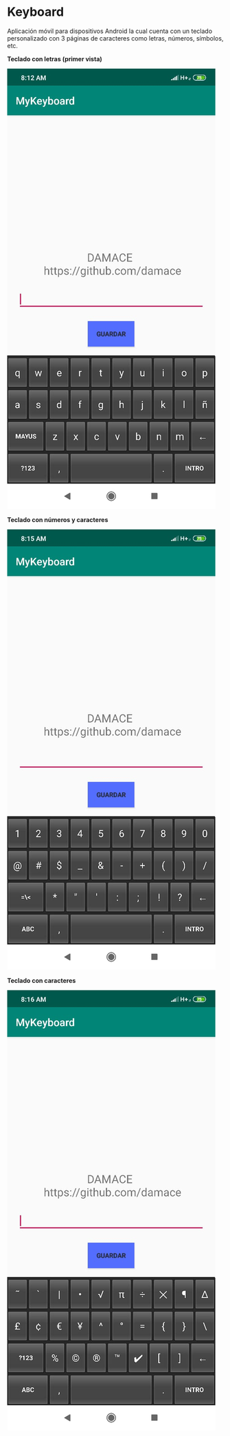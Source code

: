 # Keyboard
Aplicación móvil para dispositivos Android la cual cuenta con un teclado personalizado con 3 páginas de caracteres como letras, números, símbolos, etc.

**Teclado con letras (primer vista)**

![alt text](https://github.com/damace/Keyboard/blob/master/MyKeyboard/teclado.jpeg)

**Teclado con números y caracteres**

![alt text](https://github.com/damace/Keyboard/blob/master/MyKeyboard/teclado1.jpeg)

**Teclado con caracteres**

![alt text](https://github.com/damace/Keyboard/blob/master/MyKeyboard/teclado2.jpeg)
